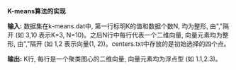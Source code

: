 **K-means算法的实现**

**输入:** 数据集在k-means.dat中, 第一行标明K的值和数据个数N, 均为整形, 由","隔开 (如 3,10 表示K=3, N=10)。之后N行中每行代表一个二维向量, 向量元素均为整形, 由","隔开 (如 1,2 表示向量(1, 2))。centers.txt中存放的是初始选择的四个点。

**输出:** K行, 每行是一个聚类图心的二维向量, 向量元素均为浮点型 (如 1.1,2.3)。